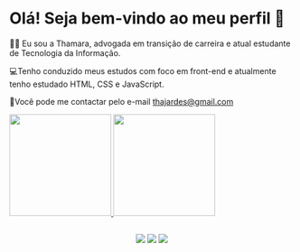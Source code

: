 # Olá! Seja bem-vindo ao meu perfil :wave:

:woman_student: Eu sou a Thamara, advogada em transição de carreira e atual estudante de Tecnologia da Informação.

 :computer:Tenho conduzido meus estudos com foco em front-end e atualmente tenho estudado HTML, CSS e JavaScript.
 
 :email:Você pode me contactar pelo e-mail thajardes@gmail.com
 
 <div>
  <a href="https://github.com/thajardes">
  <img height="180em" src="https://github-readme-stats.vercel.app/api?username=thajardes&show_icons=true&theme=tokyonight&include_all_commits=true&count_private=true"/>
  <img height="180em" src="https://github-readme-stats.vercel.app/api/top-langs/?username=thajardes&layout=compact&langs_count=7&theme=tokyonight"/>
</div>

##
 
<div align="center"> 
  <a href="https://instagram.com/thamara_j" target="_blank"><img src="https://img.shields.io/badge/-Instagram-%23E4405F?style=for-the-badge&logo=instagram&logoColor=white" target="_blank"></a>
 	<a href = "mailto:thajardes@gmail.com"><img src="https://img.shields.io/badge/-Gmail-%23333?style=for-the-badge&logo=gmail&logoColor=white" target="_blank"></a>
  <a href="https://www.linkedin.com/in/thamara-jardes-03849a106/" target="_blank"><img src="https://img.shields.io/badge/-LinkedIn-%230077B5?style=for-the-badge&logo=linkedin&logoColor=white" target="_blank"></a> 
 
 </div>
